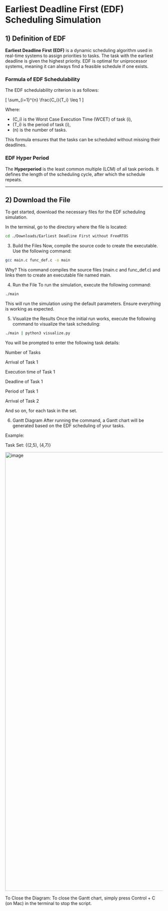 # Earliest Deadline First (EDF) Scheduling Simulation

## 1) Definition of EDF

**Earliest Deadline First (EDF)** is a dynamic scheduling algorithm used in real-time systems to assign priorities to tasks. The task with the earliest deadline is given the highest priority. EDF is optimal for uniprocessor systems, meaning it can always find a feasible schedule if one exists.



### Formula of EDF Schedulability

The EDF schedulability criterion is as follows:

\[
\sum_{i=1}^{n} \frac{C_i}{T_i} \leq 1
\]

Where:
- \(C_i\) is the Worst Case Execution Time (WCET) of task \(i\),
- \(T_i\) is the period of task \(i\),
- \(n\) is the number of tasks.

This formula ensures that the tasks can be scheduled without missing their deadlines.

### EDF Hyper Period

The **Hyperperiod** is the least common multiple (LCM) of all task periods. It defines the length of the scheduling cycle, after which the schedule repeats.

---

## 2) Download the File

To get started, download the necessary files for the EDF scheduling simulation.

In the terminal, go to the directory where the file is located:

```bash
cd ./Downloads/Earliest Deadline First without FreeRTOS
```

3) Build the Files
Now, compile the source code to create the executable. Use the following command:

```bash
gcc main.c func_def.c -o main
```
Why?
This command compiles the source files (main.c and func_def.c) and links them to create an executable file named main.

4) Run the File
To run the simulation, execute the following command:

```bash
./main
```

This will run the simulation using the default parameters. Ensure everything is working as expected.

5) Visualize the Results
Once the initial run works, execute the following command to visualize the task scheduling:

```bash
./main | python3 visualize.py
```

You will be prompted to enter the following task details:

Number of Tasks

Arrival of Task 1

Execution time of Task 1

Deadline of Task 1

Period of Task 1

Arrival of Task 2

And so on, for each task in the set.

6) Gantt Diagram
After running the command, a Gantt chart will be generated based on the EDF scheduling of your tasks.

Example:

Task Set: {(2,5), (4,7)}

<img width="1402" alt="image" src="https://github.com/user-attachments/assets/512b59cd-6fdd-4b8a-befd-930110b73b61" />


To Close the Diagram:
To close the Gantt chart, simply press Control + C (on Mac) in the terminal to stop the script.







